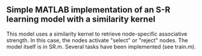 ## Simple MATLAB implementation of an S-R learning model with a similarity kernel

This model uses a similarity kernel to retrieve node-specific associative strength. In this case, the nodes activate "select" or "reject" nodes. 
The model itself is in SR.m. Several tasks have been implemented (see train.m).